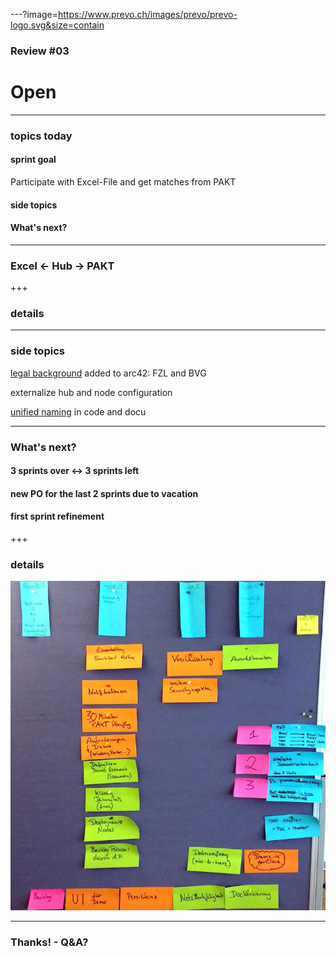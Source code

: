 ---?image=https://www.prevo.ch/images/prevo/prevo-logo.svg&size=contain

### Review #03
# Open

---

### topics today

#### sprint goal 

Participate with Excel-File and get matches from PAKT

#### side topics

#### What's next?

---

### Excel <- Hub -> PAKT

+++

### details

---

### side topics

[legal background](https://open-prevo.github.io/openprevo/#_legal_compliance) added to arc42: FZL and BVG

externalize hub and node configuration

[unified naming](https://github.com/open-prevo/openprevo/issues/41) in code and docu

---

### What's next?

#### 3 sprints over <-> 3 sprints left

#### new PO for the last 2 sprints due to vacation

#### first sprint refinement

+++

### details

![sprint refinement](sf.jpg)

---

### Thanks! - Q&A?
